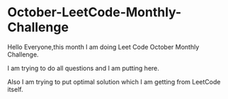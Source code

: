 # October-LeetCode-Monthly-Challenge
Hello Everyone,this month I am doing Leet Code October Monthly Challenge.

I am trying to do all questions and I am putting here.

Also I am trying to put optimal solution which I am getting from LeetCode itself.
